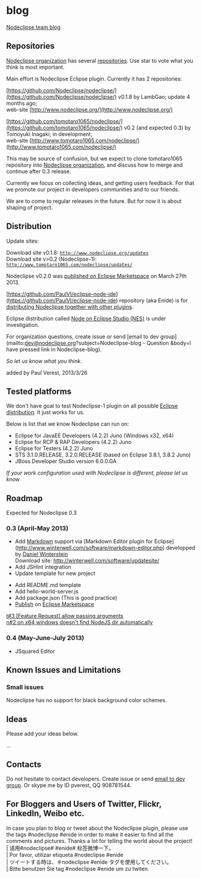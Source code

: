 # blog

[Nodeclipse team blog](https://github.com/Nodeclipse/nodeclipse-blog#blog)

## Repositories

[Nodeclipse organization](https://github.com/Nodeclipse/) has several [repositories](https://github.com/Nodeclipse/repositories).
 Use star to vote what you think is most important.

Main effort is Nodeclipse Eclipse plugin. Currently it has 2 repositories:

[https://github.com/Nodeclipse/nodeclipse/](https://github.com/Nodeclipse/nodeclipse/) v0.1.8 by LambGao; update 4 months ago;  
 web-site [http://www.nodeclipse.org/](http://www.nodeclipse.org/)
 
[https://github.com/tomotaro1065/nodeclipse/](https://github.com/tomotaro1065/nodeclipse/) v0.2
 (and expected 0.3) by Tomoyuki Inagaki; in development;  
 web-site [http://www.tomotaro1065.com/nodeclipse/](http://www.tomotaro1065.com/nodeclipse/)

This may be source of confusion, but we expect to clone tomotaro1065 repository into [Nodeclipse organization](https://github.com/Nodeclipse/),
and discuss how to merge and continue after 0.3 release. 
<!-- The cause was moving original repository into new GitHub Nodeclipse organization. -->

Currently we focus on collecting ideas, and getting users feedback. 
 For that we promote our project in developers communities and to our friends.
 
We are to come to regular releases in the future. But for now it is about shaping of project.

## Distribution

Update sites:

Download site v0.1.8: <code>http://www.nodeclipse.org/updates</code>  
Download site v>0.2 (Nodeclipse-1): <code>http://www.tomotaro1065.com/nodeclipse/updates/</code>  

Nodeclipse v0.2.0 was [published on Eclipse Marketspace](http://marketplace.eclipse.org/content/nodeclipse) on March 27th 2013.

[https://github.com/PaulVI/eclipse-node-ide](https://github.com/PaulVI/eclipse-node-ide) repository (aka Enide)
 is for [distributing Nodeclipse together with other plugins](https://github.com/PaulVI/eclipse-node-ide/blob/master/EclipseNodeIDE-0.2.p2f).

Eclipse distribution called [Node on Eclipse Studio (NES)](https://github.com/Nodeclipse/Node-Eclipse-Studio) is under investigation.

For organization questions, create issue or send [email to dev group](mailto:dev@nodeclipse.org?subject=Nodeclipse-blog - Question
&body=I have pressed link in Nodeclipse-blog). 

*So let us know what you think.*
 
added by Paul Verest, 2013/3/26

## Tested platforms

We don't have goal to test Nodeclipse-1 plugin on all possible [Eclipse distribution](http://www.eclipse.org/downloads/). It just works for us.

Below is list that we know Nodeclipse can run on:

- Eclipse for JavaEE Developers (4.2.2) Juno (Windows x32, x64)
- Eclipse for RCP & RAP Developers (4.2.2) Juno
- Eclipse for Testers (4.2.2) Juno 
- STS 3.1.0.RELEASE, 3.2.0.RELEASE (based on Eclipse 3.8.1, 3.8.2 Juno) 
- JBoss Developer Studio version 6.0.0.GA

*If your work configuration used with Nodeclipse is different, please let us know*

## Roadmap

Expected for Nodeclipse 0.3

### 0.3 (April-May 2013)

- Add [Markdown](http://daringfireball.net/projects/markdown/dingus) support via [Markdown Editor plugin for Eclipse]
(http://www.winterwell.com/software/markdown-editor.php) developped by [Daniel Winterstein](http://winterstein.me.uk)  
	Download site: http://winterwell.com/software/updatesite/
- Add JSHInt integration	
- Update template for new project
* Add README.md template
* Add hello-world-server.js
* Add package.json (This is good practice)
* [Publish](http://marketplace.eclipse.org/quickstart) on [Eclipse Marketspace](http://marketplace.eclipse.org/content/nodeclipse)

[t#3 [Feature Request] allow passing arguments](https://github.com/tomotaro1065/nodeclipse/issues/3)  
[n#2 on x64 windows doesn't find NodeJS dir automatically](https://github.com/Nodeclipse/nodeclipse/issues/2)

### 0.4 (May-June-July 2013)

- JSquared Editor

## Known Issues and Limitations

### Small issues

Nodeclipse has no support for black background color schemes.

## Ideas

Please add your ideas below. 

...

## Contacts
Do not hesitate to contact developers. 
Create issue or send [email to dev group](mailto:dev@nodeclipse.org).
Or skype me by ID pverest, QQ 908781544.

## For Bloggers and Users of Twitter, Flickr, LinkedIn, Weibo etc.

In case you plan to blog or tweet about the Nodeclipse plugin, please use the tags #nodeclipse #enide
 in order to make it easier to find all the comments and pictures. Thanks a lot for telling the world about the project!  
  | 请用#nodeclipse# #enide# 标签微博一下。   
  | Por favor, utilizar etiqueta #nodeclipse #enide   
  | ツイートする時は、＃nodeclipse #enide タグを使用してください。    
  | Bitte benutzen Sie tag #nodeclipse #enide um zu twiten.  

